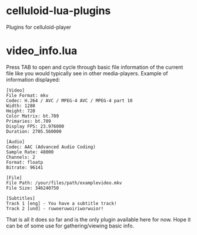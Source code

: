 # celluloid-lua-plugins
Plugins for celluloid-player

# video_info.lua
Press TAB to open and cycle through basic file information of the current file like you would typically see in other media-players.
Example of information displayed:
```
[Video]
File Format: mkv
Codec: H.264 / AVC / MPEG-4 AVC / MPEG-4 part 10
Width: 1280
Height: 720
Color Matrix: bt.709
Primaries: bt.709
Display FPS: 23.976000
Duration: 2705.560000
```
```
[Audio]
Codec: AAC (Advanced Audio Coding)
Sample Rate: 48000
Channels: 2
Format: floatp
Bitrate: 96141
```
```
[File]
File Path: /your/files/path/examplevideo.mkv
File Size: 346240750
```
```
[Subtitles]
Track 1 [eng] - You have a subtitle track!
Track 2 [und] - ruwoeruwoiriworwuior!
```

That is all it does so far and is the only plugin available here for now. Hope it can be of some use for gathering/viewing basic info.



